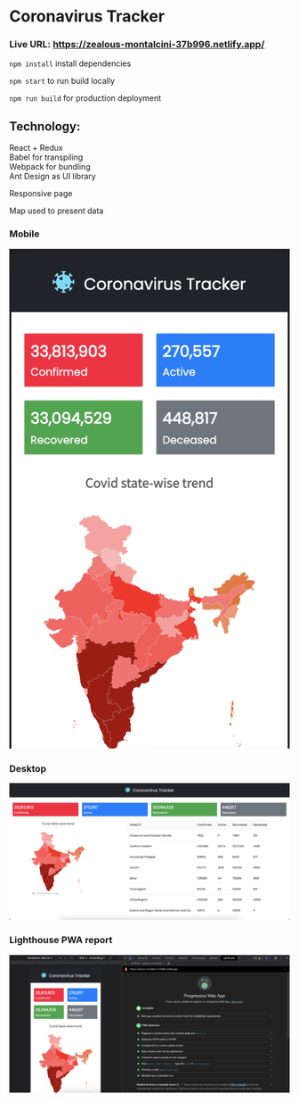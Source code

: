 # Coronavirus Tracker

### Live URL: https://zealous-montalcini-37b996.netlify.app/ <br />

`npm install`
install dependencies

`npm start`
to run build locally

`npm run build`
for production deployment

## Technology:<br />
React + Redux<br />
Babel for transpiling<br />
Webpack for bundling<br />
Ant Design as UI library<br />

Responsive page

Map used to present data


### Mobile<br />
![Mobile](https://raw.githubusercontent.com/drag-bck/coronavirus-tracker-ui/master/s3.png)

### Desktop<br />
![DEsktop](https://raw.githubusercontent.com/drag-bck/coronavirus-tracker-ui/master/s2.png)

### Lighthouse PWA report<br />
![Lighthouse PWA report](https://raw.githubusercontent.com/drag-bck/coronavirus-tracker-ui/master/s1.png)
